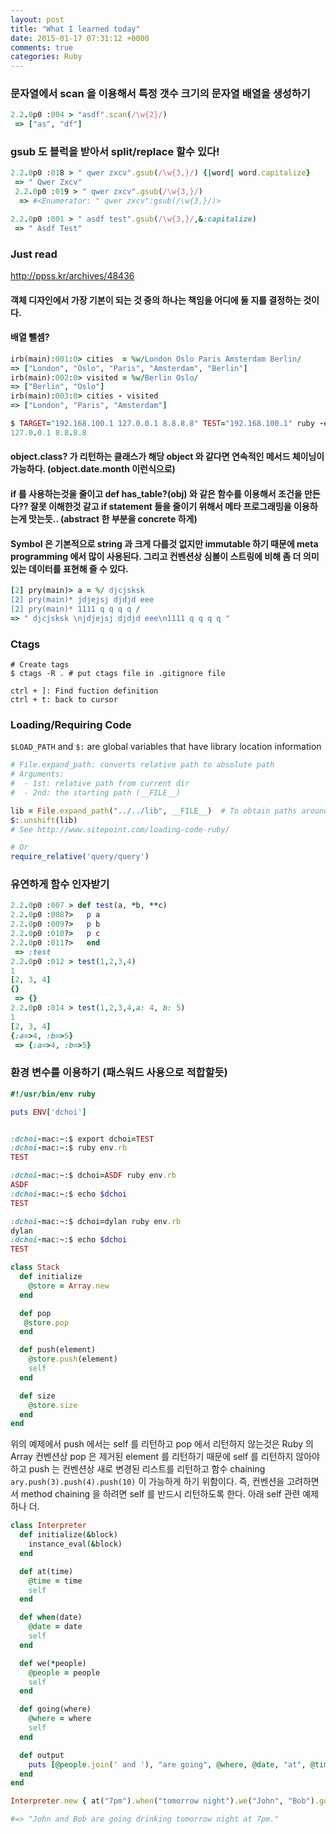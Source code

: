 ```yaml
---
layout: post
title: "What I learned today"
date: 2015-01-17 07:31:12 +0000
comments: true
categories: Ruby
---
```


### 문자열에서 scan 을 이용해서 특정 갯수 크기의 문자열 배열을 생성하기
```ruby
2.2.0p0 :004 > "asdf".scan(/\w{2}/)
 => ["as", "df"]
```

### gsub 도 블럭을 받아서 split/replace 할수 있다!
```ruby
2.2.0p0 :018 > " qwer zxcv".gsub(/\w{3,}/) {|word| word.capitalize}
 => " Qwer Zxcv"
 2.2.0p0 :019 > " qwer zxcv".gsub(/\w{3,}/)
  => #<Enumerator: " qwer zxcv":gsub(/\w{3,}/)>

2.2.0p0 :001 > " asdf test".gsub(/\w{3,}/,&:capitalize)
 => " Asdf Test"
```

### Just read
http://ppss.kr/archives/48436

#### 객체 디자인에서 가장 기본이 되는 것 중의 하나는 책임을 어디에 둘 지를 결정하는 것이다.

#### 배열 뺄셈?
```ruby
irb(main):001:0> cities  = %w/London Oslo Paris Amsterdam Berlin/
=> ["London", "Oslo", "Paris", "Amsterdam", "Berlin"]
irb(main):002:0> visited = %w/Berlin Oslo/
=> ["Berlin", "Oslo"]
irb(main):003:0> cities - visited
=> ["London", "Paris", "Amsterdam"]

$ TARGET="192.168.100.1 127.0.0.1 8.8.8.8" TEST="192.168.100.1" ruby -e 'puts (ENV["TARGET"].split - ENV["TEST"].split).join" "'
127.0.0.1 8.8.8.8

```

#### object.class? 가 리턴하는 클래스가 해당 object 와 같다면 연속적인 메서드 체이닝이 가능하다. (object.date.month 이런식으로)

#### if 를 사용하는것을 줄이고 def has_table?(obj) 와 같은 함수를 이용해서 조건을 만든다?? 잘못 이해한것 같고 if statement 들을 줄이기 위해서 메타 프로그래밍을 이용하는게 맛는듯.. (abstract 한 부분을 concrete 하게)

#### Symbol 은 기본적으로 string 과 크게 다를것 없지만 immutable 하기 때문에 meta programming 에서 많이 사용된다. 그리고 컨벤션상 심볼이 스트링에 비해 좀 더 의미있는 데이터를 표현해 줄 수 있다.

```ruby
[2] pry(main)> a = %/ djcjsksk
[2] pry(main)* jdjejsj djdjd eee
[2] pry(main)* 1111 q q q q /
=> " djcjsksk \njdjejsj djdjd eee\n1111 q q q q "
```

### Ctags
```
# Create tags
$ ctags -R . # put ctags file in .gitignore file

ctrl + ]: Find fuction definition
ctrl + t: back to cursor
```

### Loading/Requiring Code

`$LOAD_PATH` and `$:` are global variables that have library location information
```ruby
# File.expand_path: converts relative path to absolute path
# Arguments:
#  - 1st: relative path from current dir
#  - 2nd: the starting path (__FILE__)

lib = File.expand_path("../../lib", __FILE__)  # To obtain paths around a source file.
$:.unshift(lib)
# See http://www.sitepoint.com/loading-code-ruby/

# Or
require_relative('query/query')
```


### 유연하게 함수 인자받기
```ruby
2.2.0p0 :007 > def test(a, *b, **c)
2.2.0p0 :008?>   p a
2.2.0p0 :009?>   p b
2.2.0p0 :010?>   p c
2.2.0p0 :011?>   end
 => :test
2.2.0p0 :012 > test(1,2,3,4)
1
[2, 3, 4]
{}
 => {}
2.2.0p0 :014 > test(1,2,3,4,a: 4, b: 5)
1
[2, 3, 4]
{:a=>4, :b=>5}
 => {:a=>4, :b=>5}
```

### 환경 변수를 이용하기 (패스워드 사용으로 적합할듯)
```ruby
#!/usr/bin/env ruby

puts ENV['dchoi']


:dchoi-mac:~:$ export dchoi=TEST
:dchoi-mac:~:$ ruby env.rb
TEST

:dchoi-mac:~:$ dchoi=ASDF ruby env.rb
ASDF
:dchoi-mac:~:$ echo $dchoi
TEST

:dchoi-mac:~:$ dchoi=dylan ruby env.rb
dylan
:dchoi-mac:~:$ echo $dchoi
TEST
```

```ruby
class Stack
  def initialize
    @store = Array.new
  end

  def pop
   @store.pop
  end

  def push(element)
    @store.push(element)
    self
  end

  def size
    @store.size
  end
end
```

위의 예제에서 push 에서는 self 를 리턴하고 pop 에서 리턴하지 않는것은 Ruby 의 Array 컨벤션상 pop 은 제거된 element 를 리턴하기 때문에 self 를 리턴하지 않아야 하고 push 는 컨벤션상 새로 변경된 리스트를 리턴하고 함수 chaining `ary.push(3).push(4).push(10)` 이 가능하게 하기 위함이다. 즉, 컨벤션을 고려하면서 method chaining 을 하려면 self 를 반드시 리턴하도록 한다. 아래 self 관련 예제 하나 더.

```ruby
class Interpreter
  def initialize(&block)
    instance_eval(&block)
  end

  def at(time)
    @time = time
    self
  end

  def when(date)
    @date = date
    self
  end

  def we(*people)
    @people = people
    self
  end

  def going(where)
    @where = where
    self
  end

  def output
    puts [@people.join(' and '), "are going", @where, @date, "at", @time].join(' ')
  end
end

Interpreter.new { at("7pm").when("tomorrow night").we("John", "Bob").going("drinking") }.output

#=> "John and Bob are going drinking tomorrow night at 7pm."
```
